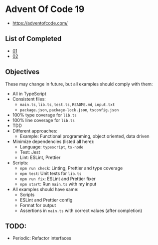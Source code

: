 # Advent Of Code 19

- https://adventofcode.com/

## List of Completed

- [01](./01)
- [02](./02)

## Objectives

These may change in future, but all examples should comply with them:

- All in TypeScript
- Consistent files:
  - `main.ts`, `lib.ts`, `test.ts`, `README.md`, `input.txt`
  - `package.json`, `package-lock.json`, `tsconfig.json`
- 100% type coverage for `lib.ts`
- 100% line coverage for `lib.ts`
- TDD
- Different approaches:
    - Example: Functional programming, object oriented, data driven
- Minimize dependencies (listed all here):
    - Language: `typescript`, `ts-node`
    - Test: Jest
    - Lint: ESLint, Prettier
- Scripts:
    - `npm run check`: Linting, Prettier and type coverage
    - `npm test`: Unit tests for `lib.ts`
    - `npm run fix`: ESLint and Prettier fixer
    - `npm start`: Run `main.ts` with my input
- All examples should have same:
    - Scripts
    - ESLint and Prettier config
    - Format for output
    - Assertions in `main.ts` with correct values (after completion)

## TODO:

- Periodic: Refactor interfaces
